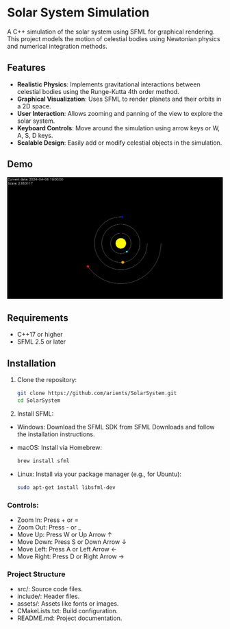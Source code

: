 # Solar System Simulation

A C++ simulation of the solar system using SFML for graphical rendering. This project models the motion of celestial bodies using Newtonian physics and numerical integration methods.

## Features

- **Realistic Physics**: Implements gravitational interactions between celestial bodies using the Runge-Kutta 4th order method.
- **Graphical Visualization**: Uses SFML to render planets and their orbits in a 2D space.
- **User Interaction**: Allows zooming and panning of the view to explore the solar system.
- **Keyboard Controls**: Move around the simulation using arrow keys or W, A, S, D keys.
- **Scalable Design**: Easily add or modify celestial objects in the simulation.

## Demo

![Solar System Simulation Screenshot](assets/screenshot.png)

## Requirements

- C++17 or higher
- SFML 2.5 or later

## Installation

1. Clone the repository:
   ```bash
   git clone https://github.com/arients/SolarSystem.git
   cd SolarSystem
   
2. Install SFML:
- Windows: Download the SFML SDK from SFML Downloads and follow the installation instructions.

- macOS: Install via Homebrew:
    ```bash
    brew install sfml
- Linux: Install via your package manager (e.g., for Ubuntu):
    ```bash
    sudo apt-get install libsfml-dev

### Controls:
- Zoom In: Press + or = 
- Zoom Out: Press - or _
- Move Up: Press W or Up Arrow ↑ 
- Move Down: Press S or Down Arrow ↓
- Move Left: Press A or Left Arrow ←
- Move Right: Press D or Right Arrow →

### Project Structure
- src/: Source code files. 
- include/: Header files. 
- assets/: Assets like fonts or images. 
- CMakeLists.txt: Build configuration. 
- README.md: Project documentation.
